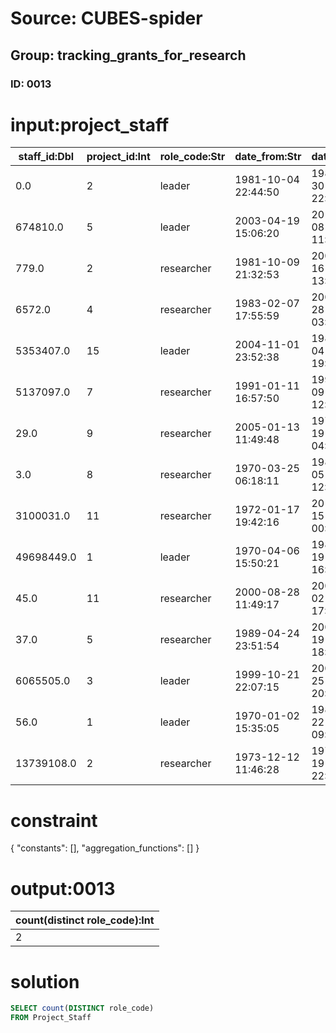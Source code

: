 # Source: CUBES-spider
## Group: tracking_grants_for_research
### ID: 0013

# input:project_staff

| staff_id:Dbl | project_id:Int | role_code:Str | date_from:Str | date_to:Str | other_details:Str |
|---|---|---|---|---|---|
| 0.0 | 2 | leader | 1981-10-04 22:44:50 | 1985-05-30 22:26:30 | nan |
| 674810.0 | 5 | leader | 2003-04-19 15:06:20 | 2010-12-08 11:55:36 | nan |
| 779.0 | 2 | researcher | 1981-10-09 21:32:53 | 2004-12-16 13:03:36 | nan |
| 6572.0 | 4 | researcher | 1983-02-07 17:55:59 | 2004-07-28 03:11:47 | nan |
| 5353407.0 | 15 | leader | 2004-11-01 23:52:38 | 1988-03-04 19:30:05 | nan |
| 5137097.0 | 7 | researcher | 1991-01-11 16:57:50 | 1993-06-09 12:44:28 | nan |
| 29.0 | 9 | researcher | 2005-01-13 11:49:48 | 1973-07-19 04:51:26 | nan |
| 3.0 | 8 | researcher | 1970-03-25 06:18:11 | 1985-12-05 12:00:58 | nan |
| 3100031.0 | 11 | researcher | 1972-01-17 19:42:16 | 2016-03-15 00:33:18 | nan |
| 49698449.0 | 1 | leader | 1970-04-06 15:50:21 | 1983-03-19 16:06:31 | nan |
| 45.0 | 11 | researcher | 2000-08-28 11:49:17 | 2007-02-02 17:26:02 | nan |
| 37.0 | 5 | researcher | 1989-04-24 23:51:54 | 2002-03-19 18:00:36 | nan |
| 6065505.0 | 3 | leader | 1999-10-21 22:07:15 | 2008-09-25 20:06:28 | nan |
| 56.0 | 1 | leader | 1970-01-02 15:35:05 | 1985-09-22 09:06:08 | nan |
| 13739108.0 | 2 | researcher | 1973-12-12 11:46:28 | 1971-07-19 22:49:05 | nan |

# constraint

{
  "constants": [],
  "aggregation_functions": []
}

# output:0013

| count(distinct role_code):Int |
|---|
| 2 |

# solution

```sql
SELECT count(DISTINCT role_code)
FROM Project_Staff
```
